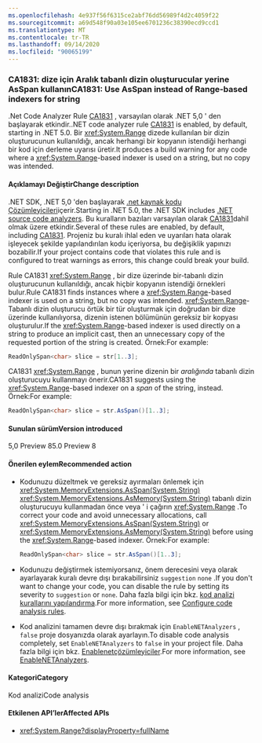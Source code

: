 ```yaml
---
ms.openlocfilehash: 4e937f56f6315ce2abf76dd56989f4d2c4059f22
ms.sourcegitcommit: a69d548f90a03e105ee6701236c38390ecd9ccd1
ms.translationtype: MT
ms.contentlocale: tr-TR
ms.lasthandoff: 09/14/2020
ms.locfileid: "90065199"
---
```

### <a name="ca1831-use-asspan-instead-of-range-based-indexers-for-string"></a><span data-ttu-id="7bcc9-101">CA1831: dize için Aralık tabanlı dizin oluşturucular yerine AsSpan kullanın</span><span class="sxs-lookup"><span data-stu-id="7bcc9-101">CA1831: Use AsSpan instead of Range-based indexers for string</span></span>

<span data-ttu-id="7bcc9-102">.Net Code Analyzer Rule [CA1831](/visualstudio/code-quality/ca1831) , varsayılan olarak .NET 5,0 ' den başlayarak etkindir.</span><span class="sxs-lookup"><span data-stu-id="7bcc9-102">.NET code analyzer rule [CA1831](/visualstudio/code-quality/ca1831) is enabled, by default, starting in .NET 5.0.</span></span> <span data-ttu-id="7bcc9-103">Bir <xref:System.Range> dizede kullanılan bir dizin oluşturucunun kullanıldığı, ancak herhangi bir kopyanın istendiği herhangi bir kod için derleme uyarısı üretir.</span><span class="sxs-lookup"><span data-stu-id="7bcc9-103">It produces a build warning for any code where a <xref:System.Range>-based indexer is used on a string, but no copy was intended.</span></span>

#### <a name="change-description"></a><span data-ttu-id="7bcc9-104">Açıklamayı Değiştir</span><span class="sxs-lookup"><span data-stu-id="7bcc9-104">Change description</span></span>

<span data-ttu-id="7bcc9-105">.NET SDK, .NET 5,0 'den başlayarak [.net kaynak kodu Çözümleyicileri](../../../../docs/fundamentals/productivity/code-analysis.md)içerir.</span><span class="sxs-lookup"><span data-stu-id="7bcc9-105">Starting in .NET 5.0, the .NET SDK includes [.NET source code analyzers](../../../../docs/fundamentals/productivity/code-analysis.md).</span></span> <span data-ttu-id="7bcc9-106">Bu kuralların bazıları varsayılan olarak [CA1831](/visualstudio/code-quality/ca1831)dahil olmak üzere etkindir.</span><span class="sxs-lookup"><span data-stu-id="7bcc9-106">Several of these rules are enabled, by default, including [CA1831](/visualstudio/code-quality/ca1831).</span></span> <span data-ttu-id="7bcc9-107">Projeniz bu kuralı ihlal eden ve uyarıları hata olarak işleyecek şekilde yapılandırılan kodu içeriyorsa, bu değişiklik yapınızı bozabilir.</span><span class="sxs-lookup"><span data-stu-id="7bcc9-107">If your project contains code that violates this rule and is configured to treat warnings as errors, this change could break your build.</span></span>

<span data-ttu-id="7bcc9-108">Rule CA1831 <xref:System.Range> , bir dize üzerinde bir-tabanlı dizin oluşturucunun kullanıldığı, ancak hiçbir kopyanın istendiği örnekleri bulur.</span><span class="sxs-lookup"><span data-stu-id="7bcc9-108">Rule CA1831 finds instances where a <xref:System.Range>-based indexer is used on a string, but no copy was intended.</span></span> <span data-ttu-id="7bcc9-109"><xref:System.Range>-Tabanlı dizin oluşturucu örtük bir tür oluşturmak için doğrudan bir dize üzerinde kullanılıyorsa, dizenin istenen bölümünün gereksiz bir kopyası oluşturulur.</span><span class="sxs-lookup"><span data-stu-id="7bcc9-109">If the <xref:System.Range>-based indexer is used directly on a string to produce an implicit cast, then an unnecessary copy of the requested portion of the string is created.</span></span> <span data-ttu-id="7bcc9-110">Örnek:</span><span class="sxs-lookup"><span data-stu-id="7bcc9-110">For example:</span></span>

```csharp
ReadOnlySpan<char> slice = str[1..3];
```

<span data-ttu-id="7bcc9-111">CA1831 <xref:System.Range> , bunun yerine dizenin bir *aralığında* tabanlı dizin oluşturucuyu kullanmayı önerir.</span><span class="sxs-lookup"><span data-stu-id="7bcc9-111">CA1831 suggests using the <xref:System.Range>-based indexer on a *span* of the string, instead.</span></span> <span data-ttu-id="7bcc9-112">Örnek:</span><span class="sxs-lookup"><span data-stu-id="7bcc9-112">For example:</span></span>

```csharp
ReadOnlySpan<char> slice = str.AsSpan()[1..3];
```

#### <a name="version-introduced"></a><span data-ttu-id="7bcc9-113">Sunulan sürüm</span><span class="sxs-lookup"><span data-stu-id="7bcc9-113">Version introduced</span></span>

<span data-ttu-id="7bcc9-114">5,0 Preview 8</span><span class="sxs-lookup"><span data-stu-id="7bcc9-114">5.0 Preview 8</span></span>

#### <a name="recommended-action"></a><span data-ttu-id="7bcc9-115">Önerilen eylem</span><span class="sxs-lookup"><span data-stu-id="7bcc9-115">Recommended action</span></span>

- <span data-ttu-id="7bcc9-116">Kodunuzu düzeltmek ve gereksiz ayırmaları önlemek için <xref:System.MemoryExtensions.AsSpan(System.String)> <xref:System.MemoryExtensions.AsMemory(System.String)> tabanlı dizin oluşturucuyu kullanmadan önce veya ' i çağırın <xref:System.Range> .</span><span class="sxs-lookup"><span data-stu-id="7bcc9-116">To correct your code and avoid unnecessary allocations, call <xref:System.MemoryExtensions.AsSpan(System.String)> or <xref:System.MemoryExtensions.AsMemory(System.String)> before using the <xref:System.Range>-based indexer.</span></span> <span data-ttu-id="7bcc9-117">Örnek:</span><span class="sxs-lookup"><span data-stu-id="7bcc9-117">For example:</span></span>

  ```csharp
  ReadOnlySpan<char> slice = str.AsSpan()[1..3];
  ```

- <span data-ttu-id="7bcc9-118">Kodunuzu değiştirmek istemiyorsanız, önem derecesini veya olarak ayarlayarak kuralı devre dışı bırakabilirsiniz `suggestion` `none` .</span><span class="sxs-lookup"><span data-stu-id="7bcc9-118">If you don't want to change your code, you can disable the rule by setting its severity to `suggestion` or `none`.</span></span> <span data-ttu-id="7bcc9-119">Daha fazla bilgi için bkz. [kod analizi kurallarını yapılandırma](../../../../docs/fundamentals/productivity/configure-code-analysis-rules.md).</span><span class="sxs-lookup"><span data-stu-id="7bcc9-119">For more information, see [Configure code analysis rules](../../../../docs/fundamentals/productivity/configure-code-analysis-rules.md).</span></span>

- <span data-ttu-id="7bcc9-120">Kod analizini tamamen devre dışı bırakmak için `EnableNETAnalyzers` , `false` proje dosyanızda olarak ayarlayın.</span><span class="sxs-lookup"><span data-stu-id="7bcc9-120">To disable code analysis completely, set `EnableNETAnalyzers` to `false` in your project file.</span></span> <span data-ttu-id="7bcc9-121">Daha fazla bilgi için bkz. [Enablenetçözümleyiciler](../../../../docs/core/project-sdk/msbuild-props.md#enablenetanalyzers).</span><span class="sxs-lookup"><span data-stu-id="7bcc9-121">For more information, see [EnableNETAnalyzers](../../../../docs/core/project-sdk/msbuild-props.md#enablenetanalyzers).</span></span>

#### <a name="category"></a><span data-ttu-id="7bcc9-122">Kategori</span><span class="sxs-lookup"><span data-stu-id="7bcc9-122">Category</span></span>

<span data-ttu-id="7bcc9-123">Kod analizi</span><span class="sxs-lookup"><span data-stu-id="7bcc9-123">Code analysis</span></span>

#### <a name="affected-apis"></a><span data-ttu-id="7bcc9-124">Etkilenen API’ler</span><span class="sxs-lookup"><span data-stu-id="7bcc9-124">Affected APIs</span></span>

- <xref:System.Range?displayProperty=fullName>

<!--

#### Affected APIs

- `T:System.Range`

-->
